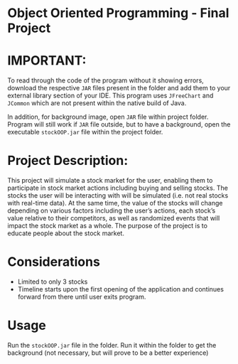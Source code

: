 # Object Oriented Programming - Final Project

# IMPORTANT:
  To read through the code of the program without it showing errors, download the respective `JAR` files 
  present in the folder and add them to your external library section of your IDE. This program uses
  `JFreeChart` and `JCommon` which are not present within the native build of Java. 

  In addition, for background image, open `JAR` file within project folder. Program will still work if `JAR` file outside,
  but to have a background, open the executable `stockOOP.jar` file within the project folder.

# Project Description:
  This project will simulate a stock market for the user, enabling them to participate in stock
  market actions including buying and selling stocks. The stocks the user will be interacting with
  will be simulated (i.e. not real stocks with real-time data). At the same time, the value of the
  stocks will change depending on various factors including the user’s actions, each stock’s value
  relative to their competitors, as well as randomized events that will impact the stock market as a
  whole. The purpose of the project is to educate people about the stock market.

# Considerations
  - Limited to only 3 stocks
  - Timeline starts upon the first opening of the application and continues forward from there
    until user exits program.

# Usage
  Run the `stockOOP.jar` file in the folder. Run it within the folder to get the background (not necessary, but 
  will prove to be a better experience)

